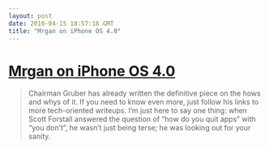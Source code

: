 ```yaml
---
layout: post
date: 2010-04-15 18:57:18 GMT
title: "Mrgan on iPhone OS 4.0"
---
```

# [Mrgan on iPhone OS 4.0](http://mrgan.tumblr.com/post/523599332/dont-play-the-tray)

> Chairman Gruber has already written the definitive piece on the hows and whys of it. If you need to know even more, just follow his links to more tech-oriented writeups. I’m just here to say one thing: when Scott Forstall answered the question of “how do you quit apps” with “you don’t”, he wasn’t just being terse; he was looking out for your sanity.